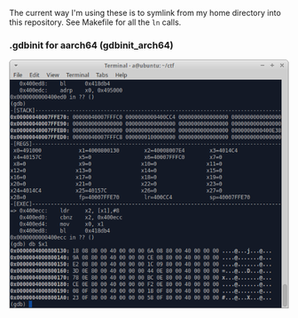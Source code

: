 The current way I'm using these is to symlink from my home directory into this repository. See Makefile for all the `ln` calls.

### .gdbinit for aarch64 (gdbinit_arch64)
![screenshot](misc/screenshot_gdbinit_aarch64.png?raw=true "screenshot")
